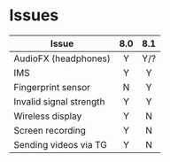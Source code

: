 # Issues

| Issue                   | 8.0 | 8.1 |
| ----------------------- |:---:|:---:|
| AudioFX (headphones)    | Y   | Y/? |
| IMS                     | Y   | Y   |
| Fingerprint sensor      | N   | Y   |
| Invalid signal strength | Y   | Y   |
| Wireless display        | Y   | N   |
| Screen recording        | Y   | N   |
| Sending videos via TG   | Y   | N   |
